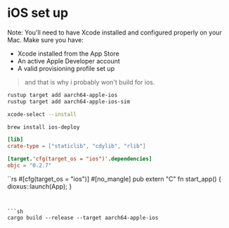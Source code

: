 # iOS set up

Note: You'll need to have Xcode installed and configured properly on your Mac. Make sure you have:

- Xcode installed from the App Store
- An active Apple Developer account
- A valid provisioning profile set up

> and that is why i probably won't build for ios.


```sh
rustup target add aarch64-apple-ios
rustup target add aarch64-apple-ios-sim
```

```sh
xcode-select --install
```

```sh
brew install ios-deploy
```

```toml
[lib]
crate-type = ["staticlib", "cdylib", "rlib"]

[target.'cfg(target_os = "ios")'.dependencies]
objc = "0.2.7"
```

``rs
#[cfg(target_os = "ios")]
#[no_mangle]
pub extern "C" fn start_app() {
    dioxus::launch(App);
}
```


```sh
cargo build --release --target aarch64-apple-ios
```